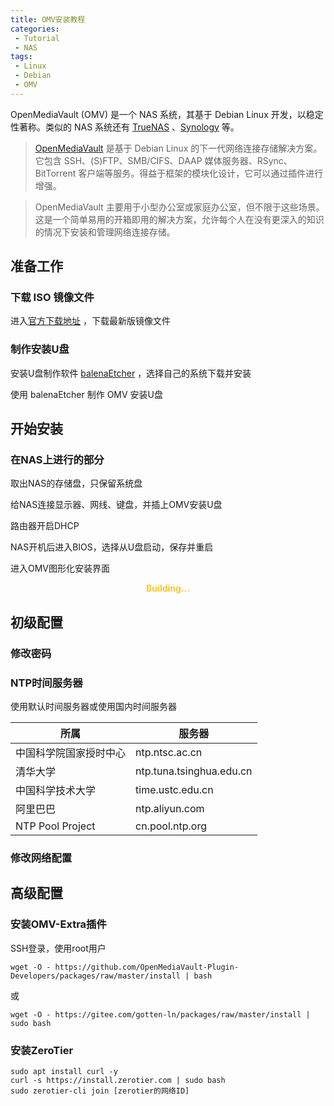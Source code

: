 ```yaml
---
title: OMV安装教程
categories: 
 - Tutorial
 - NAS
tags: 
 - Linux
 - Debian
 - OMV
---
```


OpenMediaVault (OMV) 是一个 NAS 系统，其基于 Debian Linux 开发，以稳定性著称。类似的 NAS 系统还有 [TrueNAS](https://www.truenas.com/) 、[Synology](https://www.synology.com/) 等。

<!--more-->

> [OpenMediaVault](https://www.openmediavault.org/) 是基于 Debian Linux 的下一代网络连接存储解决方案。它包含 SSH、(S)FTP、SMB/CIFS、DAAP 媒体服务器、RSync、BitTorrent 客户端等服务。得益于框架的模块化设计，它可以通过插件进行增强。

> OpenMediaVault 主要用于小型办公室或家庭办公室，但不限于这些场景。这是一个简单易用的开箱即用的解决方案，允许每个人在没有更深入的知识的情况下安装和管理网络连接存储。

## 准备工作

### 下载 ISO 镜像文件

进入<a href="https://sourceforge.net/projects/openmediavault/files/" target="_blank">官方下载地址</a> ，下载最新版镜像文件

### 制作安装U盘

安装U盘制作软件 <a href="https://www.balena.io/etcher/" target="_blank">balenaEtcher</a> ，选择自己的系统下载并安装

使用 balenaEtcher 制作 OMV 安装U盘

## 开始安装

### 在NAS上进行的部分

取出NAS的存储盘，只保留系统盘

给NAS连接显示器、网线、键盘，并插上OMV安装U盘

路由器开启DHCP

NAS开机后进入BIOS，选择从U盘启动，保存并重启

进入OMV图形化安装界面



<center><font color=#FAC533><b>Building...</b></font></center>

## 初级配置

### 修改密码



### NTP时间服务器

使用默认时间服务器或使用国内时间服务器

| 所属                   | 服务器                   |
| ---------------------- | ------------------------ |
| 中国科学院国家授时中心 | ntp.ntsc.ac.cn           |
| 清华大学               | ntp.tuna.tsinghua.edu.cn |
| 中国科学技术大学       | time.ustc.edu.cn         |
| 阿里巴巴               | ntp.aliyun.com           |
| NTP Pool Project       | cn.pool.ntp.org          |

### 修改网络配置



## 高级配置

### 安装OMV-Extra插件

SSH登录，使用root用户

```
wget -O - https://github.com/OpenMediaVault-Plugin-Developers/packages/raw/master/install | bash
```

或

```
wget -O - https://gitee.com/gotten-ln/packages/raw/master/install | sudo bash
```

### 安装ZeroTier

```
sudo apt install curl -y
curl -s https://install.zerotier.com | sudo bash
sudo zerotier-cli join [zerotier的网络ID]
```

